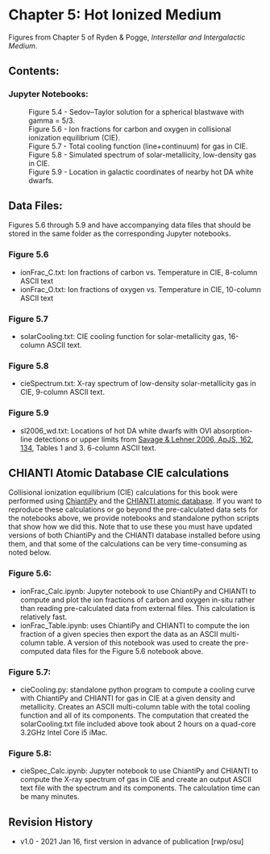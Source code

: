 # Chapter 5: Hot Ionized Medium

Figures from Chapter 5 of Ryden & Pogge, *Interstellar and Intergalactic Medium*.

## Contents:

### Jupyter Notebooks:
<dl>
<dd>Figure 5.4 - Sedov–Taylor solution for a spherical blastwave with gamma = 5/3.
<dd>Figure 5.6 - Ion fractions for carbon and oxygen in collisional ionization equilibrium (CIE).
<dd>Figure 5.7 - Total cooling function (line+continuum) for gas in CIE.
<dd>Figure 5.8 - Simulated spectrum of solar-metallicity, low-density gas in CIE.
<dd>Figure 5.9 - Location in galactic coordinates of nearby hot DA white dwarfs.
</dl>

## Data Files:

Figures 5.6 through 5.9 and have accompanying data files that should be stored 
in the same folder as the corresponding Jupyter notebooks.

### Figure 5.6
* ionFrac_C.txt: Ion fractions of carbon vs. Temperature in CIE, 8-column ASCII text
* ionFrac_O.txt: Ion fractions of oxygen vs. Temperature in CIE, 10-column ASCII text

### Figure 5.7
* solarCooling.txt: CIE cooling function for solar-metallicity gas, 16-column ASCII text.

### Figure 5.8
* cieSpectrum.txt: X-ray spectrum of low-density solar-metallicity gas in CIE, 9-column ASCII text.

### Figure 5.9
* sl2006_wd.txt: Locations of hot DA white dwarfs with OVI absorption-line detections or upper limits from [Savage & Lehner 2006, ApJS, 162, 134](https://ui.adsabs.harvard.edu/abs/2006ApJS..162..134S), Tables 1 and 3.  6-column ASCII text.

## CHIANTI Atomic Database CIE calculations

Collisional ionization equilibrium (CIE) calculations for this book were performed using 
[ChiantiPy](https://github.com/chianti-atomic/ChiantiPy/) and the [CHIANTI atomic database](https://www.chiantidatabase.org/). If you want to reproduce these
calculations or go beyond the pre-calculated data sets for the notebooks above, we provide notebooks and standalone python scripts that show how we did this.
Note that to use these you must have updated versions of both ChiantiPy and the CHIANTI database installed before using them, and that some of the calculations
can be very time-consuming as noted below.

### Figure 5.6:
 * ionFrac_Calc.ipynb: Jupyter notebook to use ChiantiPy and CHIANTI to compute and plot the ion fractions of carbon and oxygen in-situ rather than reading pre-calculated 
 data from external files.  This calculation is relatively fast.
 * ionFrac_Table.ipynb: uses ChiantiPy and CHIANTI to compute the ion fraction of a given species then export the data as an ASCII multi-column table. 
 A version of this notebook was used to create the pre-computed data files for the Figure 5.6 notebook above.

### Figure 5.7:
* cieCooling.py: standalone python program to compute a cooling curve with ChiantiPy and CHIANTI for gas in CIE at a given density and metallicity.  Creates an ASCII multi-column
table with the total cooling function and all of its components. The computation that created the solarCooling.txt file included above took about 2 hours on a quad-core 3.2GHz
Intel Core i5 iMac.

### Figure 5.8:
* cieSpec_Calc.ipynb: Jupyter notebook to use ChiantiPy and CHIANTI to compute the X-ray spectrum of gas in CIE and 
create an output ASCII text file with the spectrum and its components. The calculation time can be many minutes.


## Revision History

* v1.0 - 2021 Jan 16, first version in advance of publication [rwp/osu]
